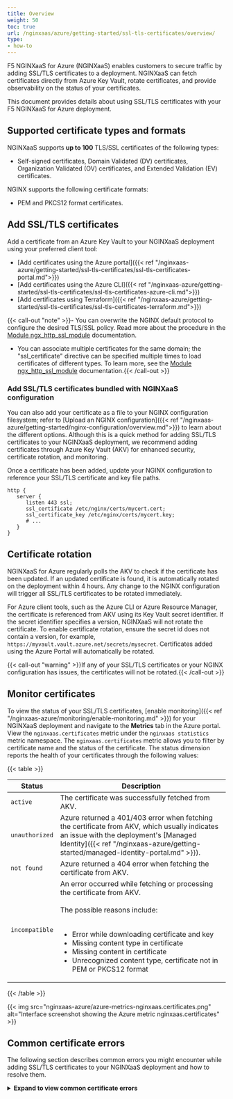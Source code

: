 ```yaml
---
title: Overview
weight: 50
toc: true
url: /nginxaas/azure/getting-started/ssl-tls-certificates/overview/
type:
- how-to
---
```


F5 NGINXaaS for Azure (NGINXaaS) enables customers to secure traffic by adding SSL/TLS certificates to a deployment. NGINXaaS can fetch certificates directly from Azure Key Vault, rotate certificates, and provide observability on the status of your certificates.

This document provides details about using SSL/TLS certificates with your F5 NGINXaaS for Azure deployment.

## Supported certificate types and formats

NGINXaaS supports **up to 100** TLS/SSL certificates of the following types:

- Self-signed certificates, Domain Validated (DV) certificates, Organization Validated (OV) certificates, and Extended Validation (EV) certificates.

NGINX supports the following certificate formats:

- PEM and PKCS12 format certificates.

## Add SSL/TLS certificates

Add a certificate from an Azure Key Vault to your NGINXaaS deployment using your preferred client tool:

* [Add certificates using the Azure portal]({{< ref "/nginxaas-azure/getting-started/ssl-tls-certificates/ssl-tls-certificates-portal.md">}})
* [Add certificates using the Azure CLI]({{< ref "/nginxaas-azure/getting-started/ssl-tls-certificates/ssl-tls-certificates-azure-cli.md">}})
* [Add certificates using Terraform]({{< ref "/nginxaas-azure/getting-started/ssl-tls-certificates/ssl-tls-certificates-terraform.md">}})

{{< call-out "note" >}}- You can overwrite the NGINX default protocol to configure the desired TLS/SSL policy. Read more about the procedure in the [Module ngx_http_ssl_module](http://nginx.org/en/docs/http/ngx_http_ssl_module.html#ssl_protocols) documentation.

- You can associate multiple certificates for the same domain; the "ssl_certificate" directive can be specified multiple times to load certificates of different types. To learn more, see the [Module ngx_http_ssl_module](http://nginx.org/en/docs/http/ngx_http_ssl_module.html#ssl_certificate) documentation.{{< /call-out >}}

### Add SSL/TLS certificates bundled with NGINXaaS configuration

You can also add your certificate as a file to your NGINX configuration filesystem; refer to [Upload an NGINX configuration]({{< ref "/nginxaas-azure/getting-started/nginx-configuration/overview.md">}}) to learn about the different options. Although this is a quick method for adding SSL/TLS certificates to your NGINXaaS deployment, we recommend adding certificates through Azure Key Vault (AKV) for enhanced security, certificate rotation, and monitoring.

Once a certificate has been added, update your NGINX configuration to reference your SSL/TLS certificate and key file paths.

```nginx
http {
   server {
      listen 443 ssl;
      ssl_certificate /etc/nginx/certs/mycert.cert;
      ssl_certificate_key /etc/nginx/certs/mycert.key;
      # ...
   }
}
```

## Certificate rotation

NGINXaaS for Azure regularly polls the AKV to check if the certificate has been updated. If an updated certificate is found, it is automatically rotated on the deployment within 4 hours. Any change to the NGINX configuration will trigger all SSL/TLS certificates to be rotated immediately.

For Azure client tools, such as the Azure CLI or Azure Resource Manager, the certificate is referenced from AKV using its Key Vault secret identifier. If the secret identifier specifies a version, NGINXaaS will not rotate the certificate. To enable certificate rotation, ensure the secret id does not contain a version, for example, `https://myvault.vault.azure.net/secrets/mysecret`. Certificates added using the Azure Portal will automatically be rotated.

{{< call-out "warning" >}}If any of your SSL/TLS certificates or your NGINX configuration has issues, the certificates will not be rotated.{{< /call-out >}}

## Monitor certificates

To view the status of your SSL/TLS certificates, [enable monitoring]({{< ref "/nginxaas-azure/monitoring/enable-monitoring.md" >}}) for your NGINXaaS deployment and navigate to the **Metrics** tab in the Azure portal. View the `nginxaas.certificates` metric under the `nginxaas statistics` metric namespace. The `nginxaas.certificates` metric allows you to filter by certificate name and the status of the certificate. The status dimension reports the health of your certificates through the following values:

   {{< table >}}

   | Status        | Description   |
   | ------------- | ------------- |
   | `active`      | The certificate was successfully fetched from AKV. |
   | `unauthorized`| Azure returned a 401/403 error when fetching the certificate from AKV, which usually indicates an issue with the deployment's [Managed Identity]({{< ref "/nginxaas-azure/getting-started/managed-identity-portal.md" >}}). |
   | `not found`   | Azure returned a 404 error when fetching the certificate from AKV. |
   | `incompatible`| An error occurred while fetching or processing the certificate from AKV. <br><br>The possible reasons include: <br> <br><ul><li>Error while downloading certificate and key</li><li>Missing content type in certificate</li><li>Missing content in certificate</li><li>Unrecognized content type, certificate not in PEM or PKCS12 format</li></ul> |

   {{< /table >}}

   {{< img src="nginxaas-azure/azure-metrics-nginxaas.certificates.png" alt="Interface screenshot showing the Azure metric nginxaas.certificates" >}}

## Common certificate errors

The following section describes common errors you might encounter while adding SSL/TLS certificates to your NGINXaaS deployment and how to resolve them.

<details>
<summary><b>Expand to view common certificate errors</b></summary>

#### Error code: `ForbiddenByRbac`

**Description:** The [Managed Identity]({{< ref "/nginxaas-azure/getting-started/managed-identity-portal.md" >}}) associated with the NGINXaaS deployment does not have permissions to fetch certificates from key vault. This error is returned when the key vault's permission model is set to [Azure role-based access control](https://learn.microsoft.com/en-us/azure/role-based-access-control/overview?WT.mc_id=Portal-Microsoft_Azure_KeyVault).

**Resolution:** Assign the [Key Vault Secrets User](https://learn.microsoft.com/en-us/azure/role-based-access-control/built-in-roles#key-vault-secrets-user) role to the managed identity associated with your NGINXaaS deployment.

<details close>
<summary>Create a role assignment - Azure CLI</summary>

1. Get the principal ID of the user or system assigned managed identity.

   - **User assigned managed identity**

      Please ensure the following environment variables are set before copying the below Azure CLI command.
      - `MI_NAME`: the name of the managed identity
      - `MI_RESOURCE_GROUP`: the name of the resource group the managed identity is in
      ```bash
      mi_principal_id=$(az identity show --name $MI_NAME \
         --resource-group $MI_RESOURCE_GROUP \
         --query principalId --output tsv)
      ```

   - **System assigned managed identity**

      Please ensure the following environment variables are set before copying the below Azure CLI command.
      - `DEP_NAME`: the name of the NGINXaaS deployment
      - `DEP_RESOURCE_GROUP`: the name of the resource group the NGINXaaS deployment is in
      ```bash
      mi_principal_id=$(az nginx deployment show --name $DEP_NAME \
         --resource-group $DEP_RESOURCE_GROUP \
         --query identity.principalId --output tsv)
      ```
1. Get the resource ID of the key vault.

   Please ensure the following environment variables are set before copying the below Azure CLI command.
   - `KV_NAME`: the name of the key vault
   - `KV_RESOURCE_GROUP`: the name of the resource group the key vault is in
   ```bash
   key_vault_id=$(az keyvault show --name $KV_NAME \
      --resource-group $KV_RESOURCE_GROUP \
      --query id --output tsv)
   ```
1. Create the role assignment.
   ```bash
   az role assignment create --assignee $mi_principal_id \
      --role "Key Vault Secrets User" \
      --scope $key_vault_id
   ```
</details>

#### Error code: `AccessDenied`

**Description:**  The [Managed Identity]({{< ref "/nginxaas-azure/getting-started/managed-identity-portal.md" >}}) associated with the NGINXaaS deployment has not been assigned to an access policy on the key vault. This error is returned when the key vault's permission model is set to [Vault access policy](https://learn.microsoft.com/en-us/azure/key-vault/general/assign-access-policy?WT.mc_id=Portal-Microsoft_Azure_KeyVault&tabs=azure-portal).

**Resolution:** Assign an access policy to the managed identity associated with your NGINXaaS deployment with *Get secrets* permissions or higher. If you are using the Azure portal, assign an additional access policy to your user with *List certificates* permissions or higher.

<details>
<summary>Create an access policy - Azure CLI</summary>

1. Get the principal ID of the user or system assigned managed identity.

   - **User assigned managed identity**

      Please ensure the following environment variables are set before copying the below Azure CLI command.
      - `MI_NAME`: the name of the managed identity
      - `MI_RESOURCE_GROUP`: the name of the resource group the managed identity is in
      ```bash
      mi_principal_id=$(az identity show --name $MI_NAME \
         --resource-group $MI_RESOURCE_GROUP \
         --query principalId --output tsv)
      ```

   - **System assigned managed identity**

      Please ensure the following environment variables are set before copying the below Azure CLI command.
      - `DEP_NAME`: the name of the NGINXaaS deployment
      - `DEP_RESOURCE_GROUP`: the name of the resource group the NGINXaaS deployment is in
      ```bash
      mi_principal_id=$(az nginx deployment show --name $DEP_NAME \
         --resource-group $DEP_RESOURCE_GROUP \
         --query identity.principalId --output tsv)
      ```

1. Create the access policy.

   Please ensure the following environment variables are set before copying the below Azure CLI command.
   - `KV_NAME`: the name of the key vault
   - `KV_RESOURCE_GROUP`: the name of the resource group the key vault is in
   ```bash
   az keyvault set-policy --name $KV_NAME \
      --resource-group $KV_RESOURCE_GROUP \
      --object-id $mi_principal_id \
      --secret-permissions get
   ```
</details>

#### Error code: `ForbiddenByFirewall`

**Description:** The key vault's firewall is enabled and NGINXaaS is not authorized to fetch certificates.

**Resolution:** [Configure Network Security Perimeter]({{< ref "/nginxaas-azure/quickstart/security-controls/certificates.md#configure-network-security-perimeter-nsp" >}}) to allow the subscription of the NGINXaaS deployment to access the key vault.

<details>
<summary>Create a network security perimeter - Azure CLI</summary>

1. Create a network security perimeter.

   Please ensure the following environment variables are set before copying the below Azure CLI command.
   - `NSP_NAME`: the name of the network security perimeter
   - `NSP_RESOURCE_GROUP`: the name of the resource group the network security perimeter will be in
   ```bash
   az network perimeter create --name $NSP_NAME --resource-group $NSP_RESOURCE_GROUP
   ```
1. Create a profile for the network security perimeter.

   Please ensure the following environment variable is set before copying the below Azure CLI command.
   - `PROFILE_NAME`: the name of the network security perimeter profile
   ```bash
   az network perimeter profile create --name $PROFILE_NAME \
      --resource-group $NSP_RESOURCE_GROUP \
      --perimeter-name $NSP_NAME
   ```
1. Get the resource ID of the key vault.

   Please ensure the following environment variables are set before copying the below Azure CLI command.
   - `KV_NAME`: the name of the key vault
   - `KV_RESOURCE_GROUP`: the name of the resource group the key vault is in
   ```bash
   key_vault_id=$(az keyvault show --name $KV_NAME \
      --resource-group $KV_RESOURCE_GROUP \
      --query id --output tsv)
   ```
1. Get the resource ID of the network security profile.
   ```bash
   nsp_profile_id=$(az network perimeter profile show --name $PROFILE_NAME \
      --resource-group $NSP_RESOURCE_GROUP \
      --perimeter-name $NSP_NAME --query id --output tsv)
   ```
1. Associate the key vault with the network security perimeter
   ```bash
   az network perimeter association create --name key-vault-association \
      --perimeter-name $NSP_NAME \
      --resource-group $NSP_RESOURCE_GROUP \
      --private-link-resource "{id:$key_vault_id}" \
      --profile "{id:$nsp_profile_id}"
   ```
1. Add an inbound access rule to allow the NGINXaaS deployment's subscription.

   Please ensure the following environment variables are set before copying the below Azure CLI command.
   - `RULE_NAME`: the name of the access rule
   - `DEP_SUBSCRIPTION_ID`: the subscription ID of the NGINXaaS deployment
   ```bash
   az network perimeter profile access-rule create --name $RULE_NAME \
      --profile-name $PROFILE_NAME \
      --perimeter-name $NSP_NAME \
      --resource-group $NSP_RESOURCE_GROUP \
      --subscriptions [0].id="/subscriptions/$DEP_SUBSCRIPTION_ID"
   ```
</details>

#### Error code: `AnotherOperationInProgress`

**Description:** Another operation on this, or a dependent resource, is in progress.

**Resolution:** Retry the operation after the current operation reaches a terminal state.

#### Error code: `SecretNotFound`

**Description:** The certificate's key vault secret ID was not found in the key vault.

**Resolution:** Ensure the specified key vault secret ID exists and has the correct format, for example, `https://myvault.vault.azure.net/secrets/abcd/v1`.

#### Error code: `CertificateInUse`

**Description:** The certificate being deleted or modified is referenced in the NGINX configuration. The attempted modification would prevent the NGINX config from being applied.

**Resolution:** Remove references to the certificate in the NGINX config, or add a new certificate resource to the NGINXaaS deployment with the modified certificate and key paths.

#### Error code: `ForbiddenByPolicy`

**Description:** The [Managed Identity]({{< ref "/nginxaas-azure/getting-started/managed-identity-portal.md" >}}) associated with the NGINXaaS deployment does not have permissions to fetch certificates from key vault. This error is returned when the key vault's permission model is set to [Vault access policy](https://learn.microsoft.com/en-us/azure/key-vault/general/assign-access-policy?WT.mc_id=Portal-Microsoft_Azure_KeyVault&tabs=azure-portal).

**Resolution:** Assign an access policy to the managed identity associated with your NGINXaaS deployment with *Get secrets* permissions or higher. If you are using the Azure portal, assign an additional access policy to your user with *List certificates* permissions or higher.

<details>
<summary>Create an access policy - Azure CLI</summary>

1. Get the principal ID of the user or system assigned managed identity.

   - **User assigned managed identity**

      Please ensure the following environment variables are set before copying the below Azure CLI command.
      - `MI_NAME`: the name of the managed identity
      - `MI_RESOURCE_GROUP`: the name of the resource group the managed identity is in
      ```bash
      mi_principal_id=$(az identity show --name $MI_NAME \
         --resource-group $MI_RESOURCE_GROUP \
         --query principalId --output tsv)
      ```

   - **System assigned managed identity**

      Please ensure the following environment variables are set before copying the below Azure CLI command.
      - `DEP_NAME`: the name of the NGINXaaS deployment
      - `DEP_RESOURCE_GROUP`: the name of the resource group the NGINXaaS deployment is in
      ```bash
      mi_principal_id=$(az nginx deployment show --name $DEP_NAME \
         --resource-group $DEP_RESOURCE_GROUP \
         --query identity.principalId --output tsv)
      ```

1. Create the access policy.

   Please ensure the following environment variables are set before copying the below Azure CLI command.
   - `KV_NAME`: the name of the key vault
   - `KV_RESOURCE_GROUP`: the name of the resource group the key vault is in
   ```bash
   az keyvault set-policy --name $KV_NAME \
      --resource-group $KV_RESOURCE_GROUP \
      --object-id $mi_principal_id \
      --secret-permissions get
   ```
</details>

#### Error code: `DuplicateFilePathError`

**Description:** A file already exists on the instance's filesystem with the certificate or key's file path.

**Resolution:** Rename the certificate or key path, so there are no collisions with existing certificate and NGINX config file paths.

#### Error code: `SecretDisabled`

**Description:** The certificate is set to disabled in the key vault.

**Resolution:** Enable the certificate in the key vault.

<details>
<summary>Enable a certificate in key vault - Azure CLI</summary>

1. Get the resource ID of the certificate.

   Please ensure the following environment variables are set before copying the below Azure CLI command.
   - `CERT_NAME`: the name of the certificate
   - `KV_NAME`: the name of the key vault
   ```bash
   certificate_id=$(az keyvault certificate show --name $CERT_NAME \
      --vault-name $KV_NAME \
      --query id --output tsv)
   ```

1. Enable the certificate.
   ```bash
   az keyvault certificate set-attributes --enabled true --id $certificate_id
   ```
</details>

#### Error code: `NoCertificateContent`

**Description:** No certificate was found when parsing the file.

**Resolution:** Ensure the file is not empty and contains properly formatted PEM or PKCS12 certificate data.

#### Error code: `MissingContentType`

**Description:** The retrieved secret is missing the *contentType* field.

**Resolution:** When creating an [Azure certificate](https://learn.microsoft.com/en-us/azure/key-vault/certificates/about-certificates) in key vault, the *contentType* field will be properly set to either *application/x-pem-file* or *application/x-pkcs12*. If a certificate is added as a generic [Azure secret](https://learn.microsoft.com/en-us/azure/key-vault/secrets/about-secrets) the *contentType* field must be manually set to help with interpreting the secret data when it is retrieved. We recommend creating a certificate object, instead of a secret object containing certificate data, to ensure proprer formatting and *contentType*.

#### Error code: `UnrecognizedContentType`

**Description:** The retrieved secret's content type, as interpreted from the *contentType* field, is of an unsupported type.

**Resolution:** When creating an [Azure certificate](https://learn.microsoft.com/en-us/azure/key-vault/certificates/about-certificates) in key vault, the *contentType* field will be properly set to either *application/x-pem-file* or *application/x-pkcs12*. NGINXaaS does not support other content types added as generic [Azure secrets](https://learn.microsoft.com/en-us/azure/key-vault/secrets/about-secrets). Ensure the provided certificate is either a PEM or PKCS12 [Azure certificate](https://learn.microsoft.com/en-us/azure/key-vault/certificates/about-certificates).

#### Error code: `PKCS12ParseFailure`

**Description:** The PKCS12 certificate could not be parsed.

**Resolution:** Ensure the file is not empty and contains properly formatted PKCS12 certificate data.

#### Error code: `PEMParseFailure`

**Description:** The PEM certificate could not be parsed.

**Resolution:** Ensure the file is not empty and contains properly formatted PEM certificate data.
</details>